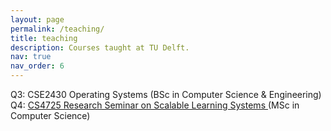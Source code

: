 ```yaml
---
layout: page
permalink: /teaching/
title: teaching
description: Courses taught at TU Delft.
nav: true
nav_order: 6
---
```


Q3: CSE2430 Operating Systems (BSc in Computer Science & Engineering) <br>
Q4: <a href='https://www.tudelft.nl/en/education/programmes/masters/cs/msc-computer-science/programme/research-course'> CS4725 Research Seminar on Scalable Learning Systems </a> (MSc in Computer Science) <br>

